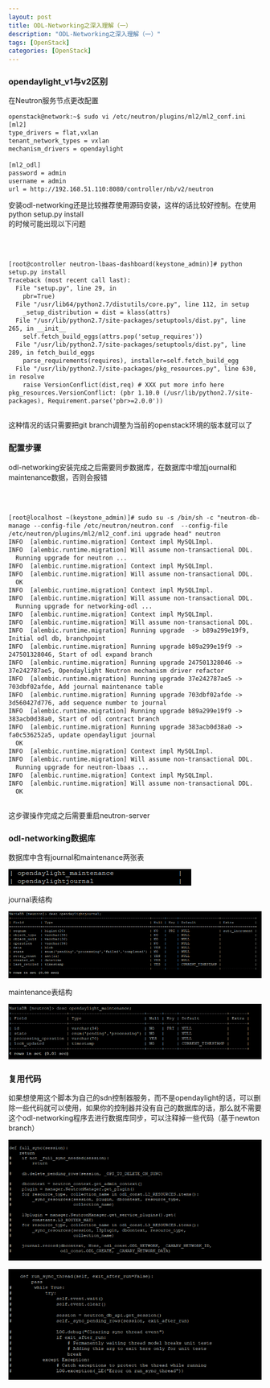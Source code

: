 ```yaml
---
layout: post
title: ODL-Networking之深入理解（一）
description: "ODL-Networking之深入理解（一）"
tags: [OpenStack]
categories: [OpenStack]
---
```



###   opendaylight_v1与v2区别
在Neutron服务节点更改配置

```
openstack@network:~$ sudo vi /etc/neutron/plugins/ml2/ml2_conf.ini
[ml2]
type_drivers = flat,vxlan
tenant_network_types = vxlan
mechanism_drivers = opendaylight 

[ml2_odl]
password = admin
username = admin
url = http://192.168.51.110:8080/controller/nb/v2/neutron
```

安装odl-networking还是比较推荐使用源码安装，这样的话比较好控制。在使用  
python setup.py install  
的时候可能出现以下问题  

<pre><code>  


[root@controller neutron-lbaas-dashboard(keystone_admin)]# python setup.py install
Traceback (most recent call last):
  File "setup.py", line 29, in <module>
    pbr=True)
  File "/usr/lib64/python2.7/distutils/core.py", line 112, in setup
    _setup_distribution = dist = klass(attrs)
  File "/usr/lib/python2.7/site-packages/setuptools/dist.py", line 265, in __init__
    self.fetch_build_eggs(attrs.pop('setup_requires'))
  File "/usr/lib/python2.7/site-packages/setuptools/dist.py", line 289, in fetch_build_eggs
    parse_requirements(requires), installer=self.fetch_build_egg
  File "/usr/lib/python2.7/site-packages/pkg_resources.py", line 630, in resolve
    raise VersionConflict(dist,req) # XXX put more info here
pkg_resources.VersionConflict: (pbr 1.10.0 (/usr/lib/python2.7/site-packages), Requirement.parse('pbr>=2.0.0'))

</code></pre>



这种情况的话只需要把git branch调整为当前的openstack环境的版本就可以了  



###    配置步骤  

odl-networking安装完成之后需要同步数据库，在数据库中增加journal和maintenance数据，否则会报错  


<pre><code>  


[root@localhost ~(keystone_admin)]# sudo su -s /bin/sh -c "neutron-db-manage --config-file /etc/neutron/neutron.conf  --config-file /etc/neutron/plugins/ml2/ml2_conf.ini upgrade head" neutron
INFO  [alembic.runtime.migration] Context impl MySQLImpl.
INFO  [alembic.runtime.migration] Will assume non-transactional DDL.
  Running upgrade for neutron ...
INFO  [alembic.runtime.migration] Context impl MySQLImpl.
INFO  [alembic.runtime.migration] Will assume non-transactional DDL.
  OK
INFO  [alembic.runtime.migration] Context impl MySQLImpl.
INFO  [alembic.runtime.migration] Will assume non-transactional DDL.
  Running upgrade for networking-odl ...
INFO  [alembic.runtime.migration] Context impl MySQLImpl.
INFO  [alembic.runtime.migration] Will assume non-transactional DDL.
INFO  [alembic.runtime.migration] Running upgrade  -> b89a299e19f9, Initial odl db, branchpoint
INFO  [alembic.runtime.migration] Running upgrade b89a299e19f9 -> 247501328046, Start of odl expand branch
INFO  [alembic.runtime.migration] Running upgrade 247501328046 -> 37e242787ae5, Opendaylight Neutron mechanism driver refactor
INFO  [alembic.runtime.migration] Running upgrade 37e242787ae5 -> 703dbf02afde, Add journal maintenance table
INFO  [alembic.runtime.migration] Running upgrade 703dbf02afde -> 3d560427d776, add sequence number to journal
INFO  [alembic.runtime.migration] Running upgrade b89a299e19f9 -> 383acb0d38a0, Start of odl contract branch
INFO  [alembic.runtime.migration] Running upgrade 383acb0d38a0 -> fa0c536252a5, update opendayligut journal
  OK
INFO  [alembic.runtime.migration] Context impl MySQLImpl.
INFO  [alembic.runtime.migration] Will assume non-transactional DDL.
  Running upgrade for neutron-lbaas ...
INFO  [alembic.runtime.migration] Context impl MySQLImpl.
INFO  [alembic.runtime.migration] Will assume non-transactional DDL.
  OK

</code></pre>  

  
这步骤操作完成之后需要重启neutron-server
  
###  odl-networking数据库

数据库中含有journal和maintenance两张表  

![image](/images/odl-networking-2/1.png)  

journal表结构  

![image](/images/odl-networking-2/2.png)  

maintenance表结构   

![image](/images/odl-networking-2/3.png)  


###  复用代码


如果想使用这个脚本为自己的sdn控制器服务，而不是opendaylight的话，可以删除一些代码就可以使用，如果你的控制器并没有自己的数据库的话，那么就不需要这个odl-networking程序去进行数据库同步，可以注释掉一些代码（基于newton branch）

![image](/images/odl-networking-2/4.png)  

![image](/images/odl-networking-2/5.png)  







